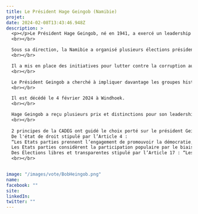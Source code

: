 ```yaml
---
title: Le Président Hage Geingob (Namibie)
projet: 
date: 2024-02-08T13:43:46.948Z
description: >
  <p></p>Le Président Hage Geingob, né en 1941, a exercé un leadership remarquable en faveur de la démocratie et de la transparence en Namibie, ainsi que dans la gouvernance continentale. Durant sa présidence, il a pris des mesures importantes pour renforcer les institutions démocratiques et promouvoir la participation citoyenne.
  <br></br>

  Sous sa direction, la Namibie a organisé plusieurs élections présidentielles et législatives qui ont été généralement considérées comme transparentes et justes par les observateurs internationaux, maintenant ainsi des élections libres et équitables. Le Président Geingob a défendu le droit à la liberté d'expression et a encouragé un environnement favorable aux médias indépendants, permettant une critique constructive du gouvernement, promouvant ainsi la liberté d'expression et des médias.
  <br></br>

  Il a mis en place des initiatives pour lutter contre la corruption au sein du gouvernement et de la fonction publique, renforçant ainsi la responsabilité et la transparence dans la gouvernance. Sous sa direction, le gouvernement a entrepris des efforts de décentralisation, transférant certains pouvoirs et ressources aux autorités régionales et locales, favorisant ainsi une meilleure représentation des citoyens.
  <br></br>

  Le Président Geingob a cherché à impliquer davantage les groupes historiquement marginalisés dans les processus décisionnels, renforçant ainsi la représentation et la participation de tous les Namibiens par la promotion de l'inclusion et de la diversité. Bien que des défis persistent, ces actions ont contribué à approfondir la démocratie namibienne sous la présidence de Hage Geingob, dont le leadership et l'engagement en faveur de la gouvernance démocratique laisseront une empreinte durable. 
  <br></br>

  Il est décédé le 4 février 2024 à Windhoek.
  <br></br>

  Hage Geingob a reçu plusieurs prix et distinctions pour son leadership, dont le prix Récompense pour l'ensemble de la carrière 2023 de la Chambre africaine de l'énergie lors de la conférence African Energy Week à Cape Town.
  <br></br>
 
  2 principes de la CADEG ont guidé le choix porté sur le président Geingob : 
  De l'état de droit stipulé par l’Article 4 : 
  “Les Etats parties prennent l’engagement de promouvoir la démocratie, le principe de l’Etat de droit et les droits de l’homme”. 
  Les Etats parties considèrent la participation populaire par le biais du suffrage universel comme un droit inaliénable des peuples”. 
  Des Élections libres et transparentes stipulé par l’Article 17 : “Les Etats parties réaffirment leur engagement à tenir régulièrement des élections transparentes,libres et justes conformément à la Déclaration de l’Union sur les principes régissant les élections démocratiques en Afrique”.
  <br></br>


image: "/images/vote/BobHeingob.png"
name: 
facebook: ""
site: 
linkedIn: 
twitter: ""
---
```

